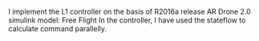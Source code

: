 I implement the L1 controller on the basis of R2016a release AR Drone 2.0 simulink model: Free Flight
In the controller, I have used the stateflow to calculate command parallelly.
